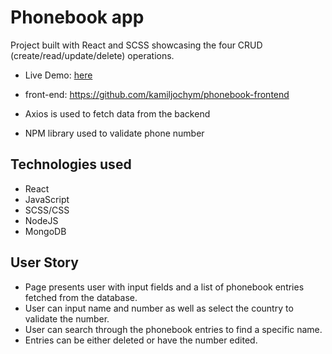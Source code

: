 # Phonebook app

Project built with React and SCSS showcasing the four CRUD (create/read/update/delete) operations.
- Live Demo: [here](https://phonebook-app-13.herokuapp.com/)
- front-end: https://github.com/kamiljochym/phonebook-frontend

- Axios is used to fetch data from the backend
- NPM library used to validate phone number


## Technologies used
- React
- JavaScript
- SCSS/CSS
- NodeJS
- MongoDB


## User Story
- Page presents user with input fields and a list of phonebook entries fetched from the database.
- User can input name and number as well as select the country to validate the number.
- User can search through the phonebook entries to find a specific name.
- Entries can be either deleted or have the number edited.
